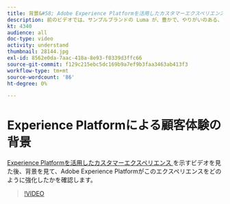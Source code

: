 ```yaml
---
title: 背景&#58; Adobe Experience Platformを活用したカスタマーエクスペリエンス
description: 前のビデオでは、サンプルブランドの Luma が、豊かで、やりがいのある、関連性の高い顧客体験を作成した方法を確認しました。 このビデオでは、Adobe Experience Platformを使用してこのジャーニーを達成する方法を説明します。
kt: 4340
audience: all
doc-type: video
activity: understand
thumbnail: 28144.jpg
exl-id: 8562e0da-7aac-418a-8e93-f0339d3ffc66
source-git-commit: f129c215ebc5dc169b9a7ef9b3faa3463ab413f3
workflow-type: tm+mt
source-wordcount: '86'
ht-degree: 0%

---
```


# Experience Platformによる顧客体験の背景

[Experience Platformを活用したカスタマーエクスペリエンス ](customer-experience.md) を示すビデオを見た後、背景を見て、Adobe Experience Platformがこのエクスペリエンスをどのように強化したかを確認します。

>[!VIDEO](https://video.tv.adobe.com/v/28144?quality=12&learn=on)
